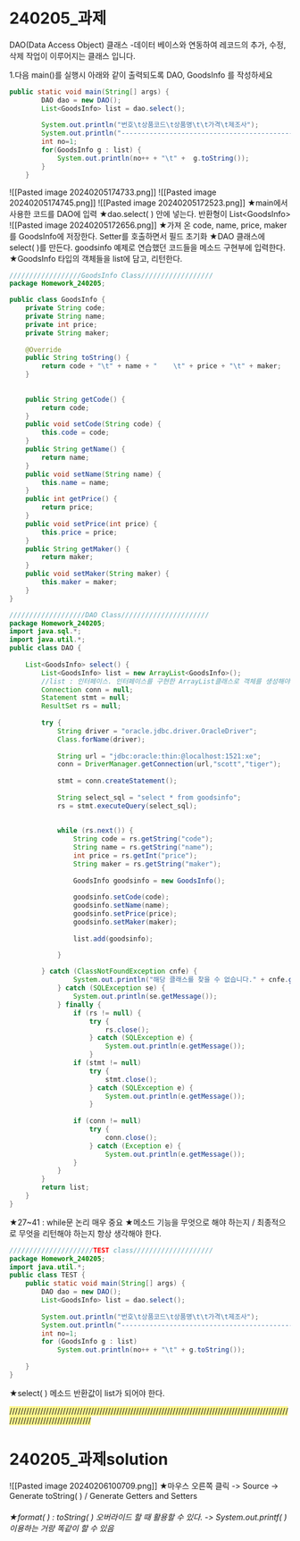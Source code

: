 # 240205_과제
DAO(Data Access Object) 클래스
-데이터 베이스와 연동하여 레코드의 추가, 수정, 삭제 작업이 이루어지는 클래스 입니다.

1.다음 main()를 실행시 아래와 같이 출력되도록 DAO, GoodsInfo 를 작성하세요

```java
public static void main(String[] args) {
		DAO dao = new DAO();
		List<GoodsInfo> list = dao.select();
		
		System.out.println("번호\t상품코드\t상품명\t\t가격\t제조사");
		System.out.println("--------------------------------------------------------");
        int no=1; 
		for(GoodsInfo g : list) {
			System.out.println(no++ + "\t" +  g.toString());
		}
	}
```

![[Pasted image 20240205174733.png]]
![[Pasted image 20240205174745.png]]
![[Pasted image 20240205172523.png]]
★main에서 사용한 코드를 DAO에 입력
★dao.select( ) 안에 넣는다. 반환형이 List\<GoodsInfo>
![[Pasted image 20240205172656.png]]
★가져 온 code, name, price, maker를 GoodsInfo에 저장한다. Setter를 호출하면서 필드 초기화
★DAO 클래스에 select( )를 만든다. goodsinfo 예제로 연습했던 코드들을 메소드 구현부에 입력한다.
★GoodsInfo 타입의 객체들을 list에 담고, 리턴한다.

```java
//////////////////GoodsInfo Class//////////////////
package Homework_240205;

public class GoodsInfo {
	private String code;
	private String name;
	private int price;
	private String maker;
	
	@Override
	public String toString() {
		return code + "\t" + name + "    \t" + price + "\t" + maker;
	}
	
	
	public String getCode() {
		return code;
	}
	public void setCode(String code) {
		this.code = code;
	}
	public String getName() {
		return name;
	}
	public void setName(String name) {
		this.name = name;
	}
	public int getPrice() {
		return price;
	}
	public void setPrice(int price) {
		this.price = price;
	}
	public String getMaker() {
		return maker;
	}
	public void setMaker(String maker) {
		this.maker = maker;
	}
}
```

```java
///////////////////DAO Class//////////////////////
package Homework_240205;
import java.sql.*;
import java.util.*;
public class DAO {
	
	List<GoodsInfo> select() {
		List<GoodsInfo> list = new ArrayList<GoodsInfo>();
		//list : 인터페이스. 인터페이스를 구현한 ArrayList클래스로 객체를 생성해야 한다.
		Connection conn = null;
		Statement stmt = null;
		ResultSet rs = null;
		
		try {
			String driver = "oracle.jdbc.driver.OracleDriver";
			Class.forName(driver);
			
			String url = "jdbc:oracle:thin:@localhost:1521:xe";
			conn = DriverManager.getConnection(url,"scott","tiger");
			
			stmt = conn.createStatement();
			
			String select_sql = "select * from goodsinfo";
			rs = stmt.executeQuery(select_sql);
			
			
			while (rs.next()) {
				String code = rs.getString("code");
				String name = rs.getString("name");
				int price = rs.getInt("price");
				String maker = rs.getString("maker");
				
				GoodsInfo goodsinfo = new GoodsInfo();
				
				goodsinfo.setCode(code);
				goodsinfo.setName(name);
				goodsinfo.setPrice(price);
				goodsinfo.setMaker(maker);
				
				list.add(goodsinfo);

			}
			
		} catch (ClassNotFoundException cnfe) {
				System.out.println("해당 클래스를 찾을 수 없습니다." + cnfe.getMessage());
			} catch (SQLException se) {
				System.out.println(se.getMessage());
			} finally {
				if (rs != null) {
					try {
						rs.close();
					} catch (SQLException e) {
						System.out.println(e.getMessage());
					}
				if (stmt != null)
					try {
						stmt.close();
					} catch (SQLException e) {
						System.out.println(e.getMessage());
					}
				
				if (conn != null)
					try {
						conn.close();
					} catch (Exception e) {
						System.out.println(e.getMessage());
				}
			}
		}
		return list;
	}
}
```
★27~41 : while문 논리 매우 중요
★메소드 기능을 무엇으로 해야 하는지 / 최종적으로 무엇을 리턴해야 하는지 항상 생각해야 한다.
```java
/////////////////////TEST class////////////////////
package Homework_240205;
import java.util.*;
public class TEST {
	public static void main(String[] args) {
		DAO dao = new DAO();
		List<GoodsInfo> list = dao.select();
		
		System.out.println("번호\t상품코드\t상품명\t\t가격\t제조사");
		System.out.println("---------------------------------------------");
		int no=1;
		for (GoodsInfo g : list) 
			System.out.println(no++ + "\t" + g.toString());
		
	}
}
```
★select( ) 메소드 반환값이 list가 되어야 한다.





<span style="background:#fff88f">////////////////////////////////////////////////////////////////////////////////////////////////////////////////////////////////</span>



# 240205_과제solution
![[Pasted image 20240206100709.png]]
★마우스 오른쪽 클릭 -> Source -> Generate toString( ) / Generate Getters and Setters
###### ★format( ) : toString( ) 오버라이드 할 때 활용할 수 있다. -> System.out.printf( ) 이용하는 거랑 똑같이 할 수 있음